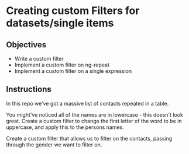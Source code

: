 # Creating custom Filters for datasets/single items

## Objectives

- Write a custom filter
- Implement a custom filter on ng-repeat
- Implement a custom filter on a single expression

## Instructions

In this repo we've got a massive list of contacts repeated in a table.

You might've noticed all of the names are in lowercase - this doesn't look great. Create a custom filter to change the first letter of the word to be in uppercase, and apply this to the persons names.

Create a custom filter that allows us to filter on the contacts, passing through the gender we want to filter on.